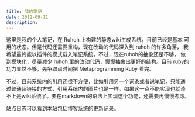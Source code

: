 ```yaml
---
title: 我的笔记
date: 2012-09-11
description:
---
```


这里是我的个人笔记，在 Ruhoh 上构建的静态wiki生成系统，目前已经是基本
可用的状态。但是代码还需要重构，现在改动的代码深入到 ruhoh 的许多角落，
我希望最终能以插件的模式载入笔记系统，不过，现在ruhoh的抽象还是不够，
做到模块化，尽量减少 ruhoh 里的改动代码，慢慢抽象出更好的结构。目前
ruby的功力显然不够，先争取点时间把 Metaprogramming Ruby 看完。



不过，目前系统内的引用还很不方便，比如引用另一个词条或者说笔记，只能通
过普通超链接的方式，引用系统内的图片也是一样。如果这一点不能实现也就谈
不上是wiki系统了。要在markdown的语法上实现这个功能，还需要再慢慢考虑。

[站点日志](/notes/站点日志)可以看到本站包括博客系统的更新记录。
